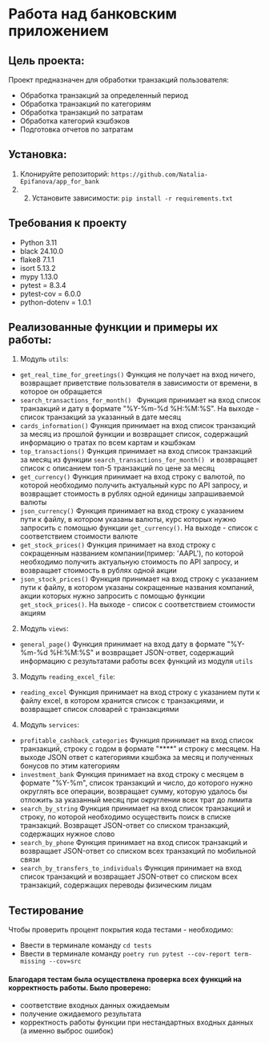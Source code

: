 # Работа над банковским приложением

## Цель проекта: 
Проект предназначен для обработки транзакций пользователя:
+ Обработка транзакций за определенный период
+ Обработка транзакций по категориям
+ Обработка транзакций по затратам
+ Обработка категорий кэшбэков
+ Подготовка отчетов по затратам


## Установка:
1. Клонируйте репозиторий:
```https://github.com/Natalia-Epifanova/app_for_bank```
2. 2. Установите зависимости:
```pip install -r requirements.txt```


## Требования к проекту
- Python 3.11
- black 24.10.0
- flake8 7.1.1
- isort 5.13.2
- mypy 1.13.0
- pytest = 8.3.4
- pytest-cov = 6.0.0
- python-dotenv = 1.0.1

## Реализованные функции и примеры их работы:
1. Модуль ```utils```:
 -  ```get_real_time_for_greetings()``` Функция не получает на вход ничего, 
возвращает приветствие пользователя в зависимости от времени, в которое он обращается
 - ```search_transactions_for_month() ``` Функция принимает на вход список транзакций 
и дату в формате "%Y-%m-%d %H:%M:%S". На выходе - список транзакций за указанный в дате месяц  
 - ```cards_information()``` Функция принимает на вход список транзакций за месяц из прошлой функции 
и возвращает список, содержащий информацию о тратах по всем картам и кэшбэкам
 - ```top_transactions()``` Функция принимает на вход список транзакций за месяц из функции ```search_transactions_for_month() ```
и возвращает список с описанием топ-5 транзакций по цене за месяц
 - ```get_currency()``` Функция принимает на вход строку с валютой, по которой необходимо получить актуальный курс по API запросу,
и возвращает стоимость в рублях одной единицы запрашиваемой валюты
 - ```json_currency()``` Функция принимает на вход строку с указанием пути к файлу, в котором указаны валюты, курс которых нужно запросить
с помощью функции ```get_currency()```. На выходе - список с соответствием стоимости валюте
 - ```get_stock_prices()``` Функция принимает на вход строку с сокращенным названием компании(пример: 'AAPL'), по которой необходимо получить актуальную стоимость 
по API запросу, и возвращает стоимость в рублях одной акции
 - ```json_stock_prices()``` Функция принимает на вход строку с указанием пути к файлу, в котором указаны сокращенные названия компаний, акции которых нужно запросить
с помощью функции ```get_stock_prices()```. На выходе - список с соответствием стоимости акциям
2. Модуль ```views```:
- ```general_page()``` Функция принимает на вход дату в формате "%Y-%m-%d %H:%M:%S" и возвращает JSON-ответ, содержащий информацию
с результатами работы всех функций из модуля ```utils```
3. Модуль ```reading_excel_file```:
- ```reading_excel``` Функция принимает на вход строку с указанием пути к файлу excel, в котором хранится список с транзакциями, 
и возвращает список словарей с транзакциями
4. Модуль ```services```:
- ```profitable_cashback_categories``` Функция принимает на вход список транзакций, строку с годом в формате "****"
 и строку с месяцем. На выходе JSON ответ с категориями кэшбэка за месяц и полученных бонусов по этим категориям
- ```investment_bank``` Функция принимает на вход строку с месяцем в формате "%Y-%m", список транзакций и число, до которого нужно округлять все операции, 
возвращает сумму, которую удалось бы отложить за указанный месяц при округлении всех трат до лимита
- ```search_by_string``` Функция принимает на вход список транзакций и строку, по которой необходимо осуществить поиск в списке транзакций.
Возвращет JSON-ответ со списком транзакций, содержащих нужное слово
- ```search_by_phone``` Функция принимает на вход список транзакций и возвращает JSON-ответ со списком всех транзакций по мобильной связи
- ```search_by_transfers_to_individuals``` Функция принимает на вход список транзакций и возвращает JSON-ответ со списком всех транзакций, 
содержащих переводы физическим лицам


## Тестирование
Чтобы проверить процент покрытия кода тестами - необходимо:
- Ввести в терминале команду ```cd tests```
- Ввести в терминале команду ```poetry run pytest --cov-report term-missing --cov=src```
#### Благодаря тестам была осуществлена проверка всех функций на корректность работы. Было проверено:
- соответствие входных данных ожидаемым
- получение ожидаемого результата
- корректность работы функции при нестандартных входных данных (а именно выброс ошибок)
